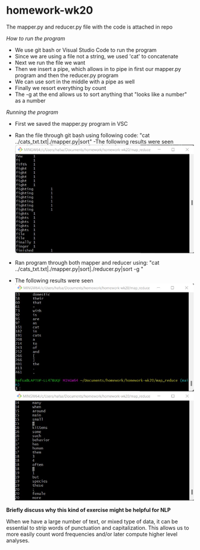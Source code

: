 # homework-wk20

The mapper.py and reducer.py file with the code is attached in repo

*How to run the program*
- We use git bash or Visual Studio Code to run the program
- Since we are using a file not a string, we used 'cat' to concatenate
- Next we run the file we want
- Then we insert a pipe, which allows in to pipe in first our mapper.py program and then the reducer.py program
- We can use sort in the middle with a pipe as well
- Finally we resort everything by count
- The -g at the end allows us to sort anything that "looks like a number" as a number

*Running the program*
- First we saved the mapper.py program in VSC
- Ran the file through git bash using following code:
 "cat ../cats_txt.txt|./mapper.py|sort"
 -The following results were seen
 ![Mapper program](https://github.com/hafsa-said/homework-wk20/blob/main/mapperss.jpg)
 
 - Ran program through both mapper and reducer using:
   "cat ../cats_txt.txt|./mapper.py|sort|./reducer.py|sort -g "
 - The following results were seen
 ![Mapper and Reducer program](https://github.com/hafsa-said/homework-wk20/blob/main/reducerss.jpg)
 ![Mapper and Reducer program](https://github.com/hafsa-said/homework-wk20/blob/main/reducer2ndss.jpg)
 
 **Briefly discuss why this kind of exercise might be helpful for NLP**
 
 When we have a large number of text, or mixed type of data, it can be essential to strip words of punctuation and capitalization. This allows us to more easily count word frequencies and/or later compute higher level analyses.
